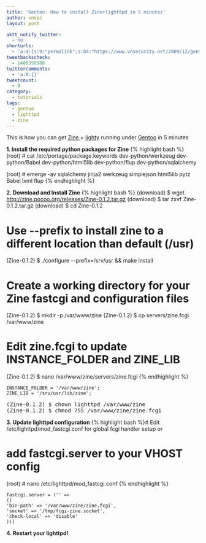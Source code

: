 ```yaml
---
title: 'Gentoo: How to install Zine+lighttpd in 5 minutes'
author: vnsec
layout: post

aktt_notify_twitter:
  - no
shorturls:
  - 'a:4:{s:9:"permalink";s:84:"https://www.vnsecurity.net/2009/12/gentoo-how-to-install-zine-lighttpd-in-5-minutes/";s:7:"tinyurl";s:26:"http://tinyurl.com/y8wlb8q";s:4:"isgd";s:18:"http://is.gd/aOt6P";s:5:"bitly";s:20:"http://bit.ly/8AoIsb";}'
tweetbackscheck:
  - 1408358988
twittercomments:
  - 'a:0:{}'
tweetcount:
  - 0
category:
  - tutorials
tags:
  - gentoo
  - lighttpd
  - zine
---
```

This is how you can get <a title="Zine" href="http://zine.pocoo.org/" target="_blank">Zine </a>+ <a title="Lighttpd" href="http://www.lighttpd.net/" target="_blank">lighty</a> running under <a title="Gentoo" href="http://www.gentoo.org" target="_blank">Gentoo</a> in 5 minutes

**1. Install the required python packages for Zine**
{% highlight bash %}
(root) # cat /etc/portage/package.keywords
 dev-python/werkzeug
 dev-python/Babel
 dev-python/html5lib
 dev-python/flup
 dev-python/sqlalchemy

(root) # emerge -av sqlalchemy jinja2 werkzeug simplejson html5lib pytz Babel lxml flup
{% endhighlight %}

**2. Download and Install Zine**
{% highlight bash %}
(download) $ wget http://zine.pocoo.org/releases/Zine-0.1.2.tar.gz
(download) $ tar zxvf Zine-0.1.2.tar.gz
(download) $ cd Zine-0.1.2

# Use --prefix to install zine to a different location than default (/usr)
(Zine-0.1.2) $ ./configure --prefix=/srv/usr && make install

# Create a working directory for your Zine fastcgi and configuration files
(Zine-0.1.2) $ mkdir -p /var/www/zine
(Zine-0.1.2) $ cp servers/zine.fcgi /var/www/zine

# Edit zine.fcgi to update INSTANCE_FOLDER and ZINE_LIB
(Zine-0.1.2) $ nano /var/www/zine/servers/zine.fcgi
{% endhighlight %}

    INSTANCE_FOLDER = '/var/www/zine';  
    ZINE_LIB = '/srv/usr/lib/zine';


<pre class="brush: bash; light: true; title: ; notranslate" title="">(Zine-0.1.2) $ chown lighttpd /var/www/zine
(Zine-0.1.2) $ chmod 755 /var/www/zine/zine.fcgi
</pre>

**3. Update lighttpd configuration**
{% highlight bash %}# Edit /etc/lighttpd/mod_fastcgi.conf for global fcgi handler setup or
# add fastcgi.server to your VHOST config
(root) # nano /etc/lighttpd/mod_fastcgi.conf
{% endhighlight %}

    fastcgi.server = ('' =>  
    ((  
    'bin-path' => '/var/www/zine/zine.fcgi',  
    'socket' => '/tmp/fcgi-zine.socket',  
    'check-local' => 'disable'  
    )))

**4. Restart your lighttpd!**
